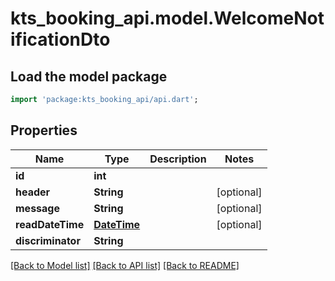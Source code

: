 # kts_booking_api.model.WelcomeNotificationDto

## Load the model package
```dart
import 'package:kts_booking_api/api.dart';
```

## Properties
Name | Type | Description | Notes
------------ | ------------- | ------------- | -------------
**id** | **int** |  | 
**header** | **String** |  | [optional] 
**message** | **String** |  | [optional] 
**readDateTime** | [**DateTime**](DateTime.md) |  | [optional] 
**discriminator** | **String** |  | 

[[Back to Model list]](../README.md#documentation-for-models) [[Back to API list]](../README.md#documentation-for-api-endpoints) [[Back to README]](../README.md)


